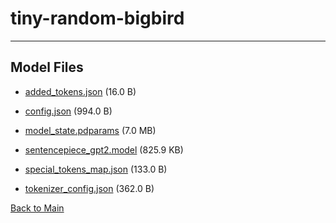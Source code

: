 
# tiny-random-bigbird
---



## Model Files

- [added_tokens.json](https://paddlenlp.bj.bcebos.com/models/community/PaddleCI/tiny-random-bigbird/added_tokens.json) (16.0 B)

- [config.json](https://paddlenlp.bj.bcebos.com/models/community/PaddleCI/tiny-random-bigbird/config.json) (994.0 B)

- [model_state.pdparams](https://paddlenlp.bj.bcebos.com/models/community/PaddleCI/tiny-random-bigbird/model_state.pdparams) (7.0 MB)

- [sentencepiece_gpt2.model](https://paddlenlp.bj.bcebos.com/models/community/PaddleCI/tiny-random-bigbird/sentencepiece_gpt2.model) (825.9 KB)

- [special_tokens_map.json](https://paddlenlp.bj.bcebos.com/models/community/PaddleCI/tiny-random-bigbird/special_tokens_map.json) (133.0 B)

- [tokenizer_config.json](https://paddlenlp.bj.bcebos.com/models/community/PaddleCI/tiny-random-bigbird/tokenizer_config.json) (362.0 B)


[Back to Main](../../)